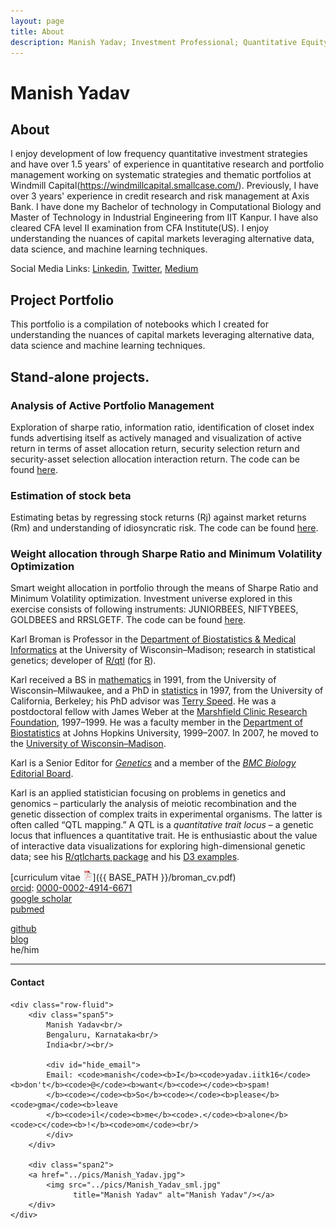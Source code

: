 ```yaml
---
layout: page
title: About
description: Manish Yadav; Investment Professional; Quantitative Equity Investing; IIT Kanpur
---
```



# Manish Yadav

## About

I enjoy development of low frequency quantitative investment strategies and have over 1.5 years' of experience in quantitative research and portfolio management working on systematic strategies and thematic portfolios at Windmill Capital(https://windmillcapital.smallcase.com/). Previously, I have over 3 years' experience in credit research and risk management at Axis Bank. I have done my Bachelor of technology in Computational Biology and Master of Technology in Industrial Engineering from IIT Kanpur. I have also cleared CFA level II examination from CFA Institute(US). I enjoy understanding the nuances of capital markets leveraging alternative data, data science, and machine learning techniques. 

Social Media Links: [Linkedin](https://www.linkedin.com/in/manishyadaviitk/), [Twitter](https://twitter.com/manishy_iitk16), [Medium](https://medium.com/@manishyadav.iitk16) 

## Project Portfolio

This portfolio is a compilation of notebooks which I created for understanding the nuances of capital markets leveraging alternative data, data science and machine learning techniques.

## Stand-alone projects.

### Analysis of Active Portfolio Management
Exploration of sharpe ratio, information ratio, identification of closet index funds advertising itself as actively managed and visualization of active return in terms of asset allocation return, security selection return and security-asset selection allocation interaction return.  The code can be found [here](https://github.com/mnsh16/Finance/blob/master/Analysis%20of%20Active%20Portfolio%20Management.ipynb).

### Estimation of stock beta
Estimating betas by regressing stock returns (Rj) against market returns (Rm) and understanding of idiosyncratic risk. The code can be found [here](https://github.com/mnsh16/Finance/blob/master/Estimation%20of%20Stock%20Beta.ipynb).

### Weight allocation through Sharpe Ratio and Minimum Volatility Optimization
Smart weight allocation in portfolio through the means of Sharpe Ratio and Minimum Volatility optimization. Investment universe explored in this exercise consists of following instruments: JUNIORBEES, NIFTYBEES, GOLDBEES and RRSLGETF. The code can be found [here](https://github.com/mnsh16/Finance/blob/master/Maximum%20Sharpe%20Ratio_23FEB2019.ipynb).




Karl Broman is Professor in the
[Department of Biostatistics &amp; Medical Informatics](https://www.biostat.wisc.edu)
at the University of Wisconsin&ndash;Madison;
research in statistical genetics; developer of
[R/qtl](https://rqtl.org) (for [R](https://www.r-project.org)).

Karl received a BS in [mathematics](https://uwm.edu/math)
in 1991, from the
University of Wisconsin&ndash;Milwaukee, and a
PhD in [statistics](https://statistics.berkeley.edu) in 1997, from the
University of California, Berkeley; his PhD advisor was
[Terry Speed](https://www.wehi.edu.au/people/terry-speed).
He was a postdoctoral fellow with James Weber at the
[Marshfield Clinic Research Foundation](https://www.marshfieldresearch.org),
1997&ndash;1999. He
was a faculty member in the [Department of Biostatistics](https://www.jhsph.edu/departments/biostatistics/) at Johns
Hopkins University, 1999&ndash;2007. In 2007, he moved to the
[University of Wisconsin&ndash;Madison](https://www.wisc.edu).

Karl is a Senior Editor for [_Genetics_](https://www.genetics.org) and
a member of the [_BMC Biology_](https://bmcbiol.biomedcentral.com)
[Editorial Board](https://bmcbiol.biomedcentral.com/about/editorial-board).

Karl is an applied statistician focusing on problems in genetics and
genomics &ndash; particularly the analysis of meiotic recombination and the
genetic dissection of complex traits in experimental organisms. The
latter is often called &ldquo;QTL mapping.&rdquo; A QTL is a
_quantitative trait locus_ &ndash; a genetic locus that influences a
quantitative trait. He is enthusiastic about the value
of interactive data visualizations for exploring high-dimensional genetic data;
see his [R/qtlcharts package](https://kbroman.org/qtlcharts/) and
his [D3 examples](https://www.biostat.wisc.edu/~kbroman/D3).

[curriculum vitae ![CV as pdf](icons16/pdf-icon.png)]({{ BASE_PATH }}/broman_cv.pdf)<br/>
[orcid](https://orcid.org): [0000-0002-4914-6671](https://orcid.org/0000-0002-4914-6671)<br/>
[google scholar](https://scholar.google.com/citations?sortby=pubdate&hl=en&user=42tCp5UAAAAJ&view_op=list_works)<br/>
[pubmed](https://pubmed.ncbi.nlm.nih.gov/?term=broman+kw)<br/>
<!-- [impactstory](https://impactstory.org/u/0000-0002-4914-6671)<br/> -->
[github](https://github.com/kbroman)<br/>
[blog](https://kbroman.org/blog/) <br/>
he/him

---

<div class="container">
<h4><a name="contact"></a>Contact</h4>

    <div class="row-fluid">
        <div class="span5">
            Manish Yadav<br/>
            Bengaluru, Karnataka<br/>
            India<br/><br/>

            <div id="hide_email">
            Email: <code>manish</code><b>I</b><code>yadav.iitk16</code><b>don't</b><code>@</code><b>want</b><code></code><b>spam!
            </b><code></code><b>So</b><code></code><b>please</b><code>gma</code><b>leave
            </b><code>il</code><b>me</b><code>.</code><b>alone</b><code>c</code><b>!</b><code>om</code><br/>
            </div>
        </div>

        <div class="span2">
        <a href="../pics/Manish_Yadav.jpg">
            <img src="../pics/Manish_Yadav_sml.jpg"
                  title="Manish Yadav" alt="Manish Yadav"/></a>
        </div>
    </div>
</div>
